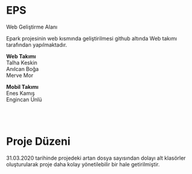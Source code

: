 # EPS
Web Geliştirme Alanı

Epark projesinin web kısmında geliştirilmesi github altında Web takımı tarafından yapılmaktadır.


**Web Takımı**<br/>
Talha Keskin<br/>
Anılcan Boğa<br/>
Merve Mor

**Mobil Takımı**<br/>
Enes Kamış<br/>
Engincan Ünlü


<br/><br/>
# Proje Düzeni
31.03.2020 tarihinde projedeki artan dosya sayısından dolayı alt klasörler oluşturularak proje daha kolay yönetilebilir bir hale getirilmiştir.


